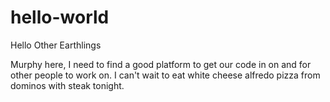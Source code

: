 # hello-world

Hello Other Earthlings

Murphy here, I need to find a good platform to get our code in on and for other people to work on.
I can't wait to eat white cheese alfredo pizza from dominos with steak tonight.
